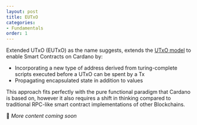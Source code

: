```yaml
---
layout: post
title: EUTxO
categories:
- Fundamentals
order: 1
---
```


Extended UTxO (EUTxO) as the name suggests, extends the [UTxO model](https://learn.lovelace.academy/getting-started/transactions-utxo-and-metadata/) to enable Smart Contracts on Cardano by:
- Incorporating a new type of address derived from turing-complete scripts executed before a UTxO can be spent by a Tx
- Propagating encapsulated state in addition to values

This approach fits perfectly with the pure functional paradigm that Cardano is based on, however it also requires a shift in thinking compared to traditional RPC-like smart contract implementations of other Blockchains. 

🚧 _More content coming soon_